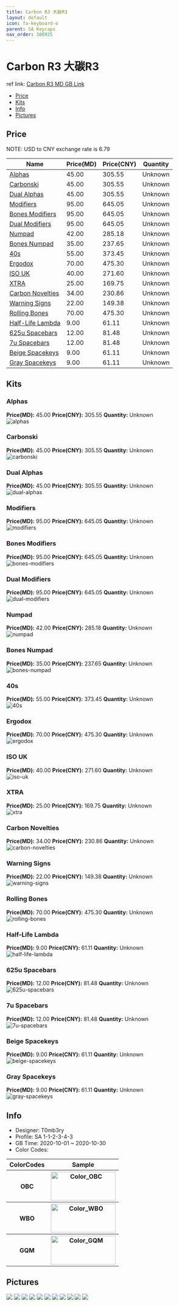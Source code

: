 ```yaml
---
title: Carbon R3 大碳R3
layout: default
icon: fa-keyboard-o
parent: SA Keycaps
nav_order: 300925
---
```


# Carbon R3 大碳R3

ref link: [Carbon R3 MD GB Link](https://drop.com/buy/carbon)  
* [Price](#price)  
* [Kits](#kits)  
* [Info](#info)  
* [Pictures](#pictures)  


## Price  

NOTE: USD to CNY exchange rate is 6.79

| Name          | Price(MD)    |  Price(CNY) | Quantity |
| ------------- | ------------ |  ---------- | -------- |
|[Alphas](#alphas)|45.00|305.55|Unknown|
|[Carbonski](#carbonski)|45.00|305.55|Unknown|
|[Dual Alphas](#dual-alphas)|45.00|305.55|Unknown|
|[Modifiers](#modifiers)|95.00|645.05|Unknown|
|[Bones Modifiers](#bones-modifiers)|95.00|645.05|Unknown|
|[Dual Modifiers](#dual-modifiers)|95.00|645.05|Unknown|
|[Numpad](#numpad)|42.00|285.18|Unknown|
|[Bones Numpad](#bones-numpad)|35.00|237.65|Unknown|
|[40s](#40s)|55.00|373.45|Unknown|
|[Ergodox](#ergodox)|70.00|475.30|Unknown|
|[ISO UK](#iso-uk)|40.00|271.60|Unknown|
|[XTRA](#xtra)|25.00|169.75|Unknown|
|[Carbon Novelties](#carbon-novelties)|34.00|230.86|Unknown|
|[Warning Signs](#warning-signs)|22.00|149.38|Unknown|
|[Rolling Bones](#rolling-bones)|70.00|475.30|Unknown|
|[Half-Life Lambda](#half-life-lambda)|9.00|61.11|Unknown|
|[625u Spacebars](#625u-spacebars)|12.00|81.48|Unknown|
|[7u Spacebars](#7u-spacebars)|12.00|81.48|Unknown|
|[Beige Spacekeys](#beige-spacekeys)|9.00|61.11|Unknown|
|[Gray Spacekeys](#gray-spacekeys)|9.00|61.11|Unknown|


## Kits  
### Alphas  
**Price(MD):** 45.00    **Price(CNY):** 305.55    **Quantity:** Unknown  
<img src="{{ 'assets/images/sa-keycaps/carbonr3/kits_pics/alphas.jpg' | relative_url }}" alt="alphas" class="image featured">

### Carbonski  
**Price(MD):** 45.00    **Price(CNY):** 305.55    **Quantity:** Unknown  
<img src="{{ 'assets/images/sa-keycaps/carbonr3/kits_pics/carbonski.jpg' | relative_url }}" alt="carbonski" class="image featured">

### Dual Alphas  
**Price(MD):** 45.00    **Price(CNY):** 305.55    **Quantity:** Unknown  
<img src="{{ 'assets/images/sa-keycaps/carbonr3/kits_pics/dual-alphas.jpg' | relative_url }}" alt="dual-alphas" class="image featured">

### Modifiers  
**Price(MD):** 95.00    **Price(CNY):** 645.05    **Quantity:** Unknown  
<img src="{{ 'assets/images/sa-keycaps/carbonr3/kits_pics/modifiers.jpg' | relative_url }}" alt="modifiers" class="image featured">

### Bones Modifiers  
**Price(MD):** 95.00    **Price(CNY):** 645.05    **Quantity:** Unknown  
<img src="{{ 'assets/images/sa-keycaps/carbonr3/kits_pics/bones-modifiers.jpg' | relative_url }}" alt="bones-modifiers" class="image featured">

### Dual Modifiers  
**Price(MD):** 95.00    **Price(CNY):** 645.05    **Quantity:** Unknown  
<img src="{{ 'assets/images/sa-keycaps/carbonr3/kits_pics/dual-modifiers.jpg' | relative_url }}" alt="dual-modifiers" class="image featured">

### Numpad  
**Price(MD):** 42.00    **Price(CNY):** 285.18    **Quantity:** Unknown  
<img src="{{ 'assets/images/sa-keycaps/carbonr3/kits_pics/numpad.jpg' | relative_url }}" alt="numpad" class="image featured">

### Bones Numpad  
**Price(MD):** 35.00    **Price(CNY):** 237.65    **Quantity:** Unknown  
<img src="{{ 'assets/images/sa-keycaps/carbonr3/kits_pics/bones-numpad.jpg' | relative_url }}" alt="bones-numpad" class="image featured">

### 40s  
**Price(MD):** 55.00    **Price(CNY):** 373.45    **Quantity:** Unknown  
<img src="{{ 'assets/images/sa-keycaps/carbonr3/kits_pics/40s.jpg' | relative_url }}" alt="40s" class="image featured">

### Ergodox  
**Price(MD):** 70.00    **Price(CNY):** 475.30    **Quantity:** Unknown  
<img src="{{ 'assets/images/sa-keycaps/carbonr3/kits_pics/ergodox.jpg' | relative_url }}" alt="ergodox" class="image featured">

### ISO UK  
**Price(MD):** 40.00    **Price(CNY):** 271.60    **Quantity:** Unknown  
<img src="{{ 'assets/images/sa-keycaps/carbonr3/kits_pics/iso-uk.jpg' | relative_url }}" alt="iso-uk" class="image featured">

### XTRA  
**Price(MD):** 25.00    **Price(CNY):** 169.75    **Quantity:** Unknown  
<img src="{{ 'assets/images/sa-keycaps/carbonr3/kits_pics/xtra.jpg' | relative_url }}" alt="xtra" class="image featured">

### Carbon Novelties  
**Price(MD):** 34.00    **Price(CNY):** 230.86    **Quantity:** Unknown  
<img src="{{ 'assets/images/sa-keycaps/carbonr3/kits_pics/carbon-novelties.jpg' | relative_url }}" alt="carbon-novelties" class="image featured">

### Warning Signs  
**Price(MD):** 22.00    **Price(CNY):** 149.38    **Quantity:** Unknown  
<img src="{{ 'assets/images/sa-keycaps/carbonr3/kits_pics/warning-signs.jpg' | relative_url }}" alt="warning-signs" class="image featured">

### Rolling Bones  
**Price(MD):** 70.00    **Price(CNY):** 475.30    **Quantity:** Unknown  
<img src="{{ 'assets/images/sa-keycaps/carbonr3/kits_pics/rolling-bones.jpg' | relative_url }}" alt="rolling-bones" class="image featured">

### Half-Life Lambda  
**Price(MD):** 9.00    **Price(CNY):** 61.11    **Quantity:** Unknown  
<img src="{{ 'assets/images/sa-keycaps/carbonr3/kits_pics/half-life-lambda.jpg' | relative_url }}" alt="half-life-lambda" class="image featured">

### 625u Spacebars  
**Price(MD):** 12.00    **Price(CNY):** 81.48    **Quantity:** Unknown  
<img src="{{ 'assets/images/sa-keycaps/carbonr3/kits_pics/625u-spacebars.jpg' | relative_url }}" alt="625u-spacebars" class="image featured">

### 7u Spacebars  
**Price(MD):** 12.00    **Price(CNY):** 81.48    **Quantity:** Unknown  
<img src="{{ 'assets/images/sa-keycaps/carbonr3/kits_pics/7u-spacebars.jpg' | relative_url }}" alt="7u-spacebars" class="image featured">

### Beige Spacekeys  
**Price(MD):** 9.00    **Price(CNY):** 61.11    **Quantity:** Unknown  
<img src="{{ 'assets/images/sa-keycaps/carbonr3/kits_pics/beige-spacekeys.jpg' | relative_url }}" alt="beige-spacekeys" class="image featured">

### Gray Spacekeys  
**Price(MD):** 9.00    **Price(CNY):** 61.11    **Quantity:** Unknown  
<img src="{{ 'assets/images/sa-keycaps/carbonr3/kits_pics/gray-spacekeys.jpg' | relative_url }}" alt="gray-spacekeys" class="image featured">


## Info  
* Designer: T0mb3ry  
* Profile: SA 1-1-2-3-4-3  
* GB Time: 2020-10-01 ~ 2020-10-30  
* Color Codes:  

<table style="width:100%">
  <tr>
    <th>ColorCodes</th>
    <th>Sample</th>
  </tr>
  <tr>
    <th>OBC</th>
    <th><img src="{{ 'assets/images/sa-keycaps/SP_ColorCodes/abs/SP_Abs_ColorCodes_OBC.png' | relative_url }}" alt="Color_OBC" height="75" width="170"></th>
  </tr>
  <tr>
    <th>WBO</th>
    <th><img src="{{ 'assets/images/sa-keycaps/SP_ColorCodes/abs/SP_Abs_ColorCodes_WBO.png' | relative_url }}" alt="Color_WBO" height="75" width="170"></th>
  </tr>
  <tr>
    <th>GQM</th>
    <th><img src="{{ 'assets/images/sa-keycaps/SP_ColorCodes/abs/SP_Abs_ColorCodes_GQM.png' | relative_url }}" alt="Color_GQM" height="75" width="170"></th>
  </tr>
</table>

## Pictures  
<img src="{{ 'assets/images/sa-keycaps/carbonr2/rendering_pics/01_20170518160947.jpg' | relative_url }}" atl="01_20170518160947.jpg" class="image featured">
<img src="{{ 'assets/images/sa-keycaps/carbonr2/rendering_pics/01_20170530164559.jpg' | relative_url }}" atl="01_20170530164559.jpg" class="image featured">
<img src="{{ 'assets/images/sa-keycaps/carbonr2/rendering_pics/02_20170530164559.jpg' | relative_url }}" atl="02_20170530164559.jpg" class="image featured">
<img src="{{ 'assets/images/sa-keycaps/carbonr2/rendering_pics/03_20170530164559.jpg' | relative_url }}" atl="03_20170530164559.jpg" class="image featured">
<img src="{{ 'assets/images/sa-keycaps/carbonr2/rendering_pics/04_20170518160947.jpg' | relative_url }}" atl="04_20170518160947.jpg" class="image featured">
<img src="{{ 'assets/images/sa-keycaps/carbonr2/rendering_pics/04_20170530164602.jpg' | relative_url }}" atl="04_20170530164602.jpg" class="image featured">
<img src="{{ 'assets/images/sa-keycaps/carbonr2/rendering_pics/08_20170530164601.jpg' | relative_url }}" atl="08_20170530164601.jpg" class="image featured">
<img src="{{ 'assets/images/sa-keycaps/carbonr2/rendering_pics/09_20170530164600.jpg' | relative_url }}" atl="09_20170530164600.jpg" class="image featured">
<img src="{{ 'assets/images/sa-keycaps/carbonr2/rendering_pics/11_20170530164600.jpg' | relative_url }}" atl="11_20170530164600.jpg" class="image featured">
<img src="{{ 'assets/images/sa-keycaps/carbonr2/rendering_pics/banner_blank_20170518161011.jpg' | relative_url }}" atl="banner_blank_20170518161011.jpg" class="image featured">
<img src="{{ 'assets/images/sa-keycaps/carbonr2/rendering_pics/pc_blank_20170518161016_20170615112217.jpg' | relative_url }}" atl="pc_blank_20170518161016_20170615112217.jpg" class="image featured">

